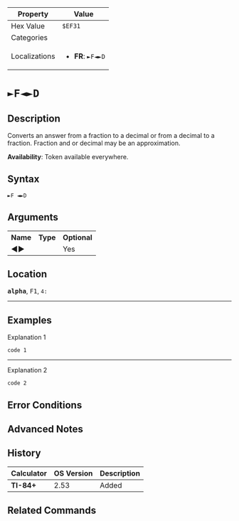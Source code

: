 | Property      | Value |
|---------------|-------|
| Hex Value     | `$EF31`|
| Categories    | <ul></ul> |
| Localizations | <ul><li><b>FR</b>: `►F◄►D`</li></ul> |

# `►F◄►D`

## Description
Converts an answer from a fraction to a decimal or from a decimal to a fraction. Fraction and or decimal may be an approximation.


<b>Availability</b>: Token available everywhere.

## Syntax
`►F ◄►D`

## Arguments
<table>
<tr><th>Name</th><th>Type</th><th>Optional</th></tr>

<tr><td><b>◄►</b></td><td></td><td>Yes</td></tr>

</table>

## Location
<tt><kbd><b>alpha</b></kbd></tt>, <kbd>F1</kbd>, `4:`
<hr>

## Examples

Explanation 1
```ti-basic
code 1
```
---
Explanation 2
```ti-basic
code 2
```

## Error Conditions


## Advanced Notes


## History
| Calculator | OS Version | Description |
|------------|------------|-------------|
| <b>TI-84+</b> | 2.53 | Added |

## Related Commands

